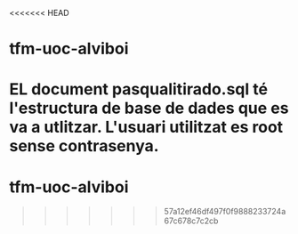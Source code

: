 <<<<<<< HEAD
# tfm-uoc-alviboi

EL document pasqualitirado.sql té l'estructura de base de dades que es va a utlitzar. L'usuari utilitzat es root sense contrasenya.
=======
# tfm-uoc-alviboi
>>>>>>> 57a12ef46df497f0f9888233724a67c678c7c2cb
